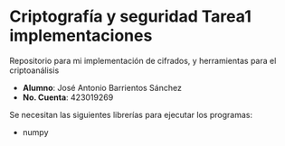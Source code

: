 # Criptografía y seguridad Tarea1 implementaciones
Repositorio para mi implementación de cifrados, y herramientas para el criptoanálisis

- **Alumno**: José Antonio Barrientos Sánchez
- **No. Cuenta**: 423019269

Se necesitan las siguientes librerías para ejecutar los programas:

- numpy
